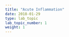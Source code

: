 ```yaml
---
title: "Acute Inflammation"
date: 2018-01-29
type: lab_topic
lab_topic_number: 1
weight: 1
---
```

<div class="entrybody">
</div>

